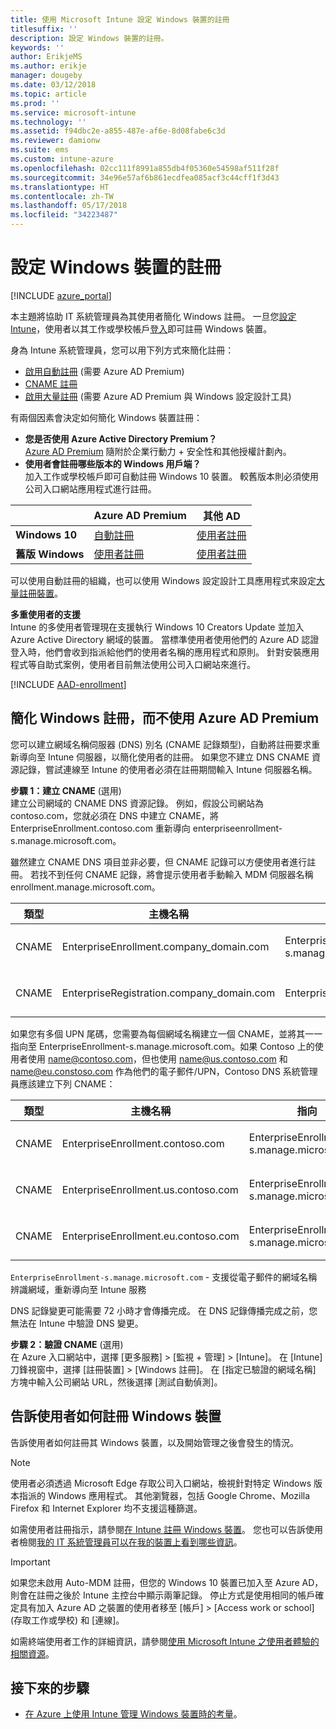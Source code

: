 ```yaml
---
title: 使用 Microsoft Intune 設定 Windows 裝置的註冊
titlesuffix: ''
description: 設定 Windows 裝置的註冊。
keywords: ''
author: ErikjeMS
ms.author: erikje
manager: dougeby
ms.date: 03/12/2018
ms.topic: article
ms.prod: ''
ms.service: microsoft-intune
ms.technology: ''
ms.assetid: f94dbc2e-a855-487e-af6e-8d08fabe6c3d
ms.reviewer: damionw
ms.suite: ems
ms.custom: intune-azure
ms.openlocfilehash: 02cc111f8991a855db4f05360e54598af511f28f
ms.sourcegitcommit: 34e96e57af6b861ecdfea085acf3c44cff1f3d43
ms.translationtype: HT
ms.contentlocale: zh-TW
ms.lasthandoff: 05/17/2018
ms.locfileid: "34223487"
---
```

# <a name="set-up-enrollment-for-windows-devices"></a>設定 Windows 裝置的註冊

[!INCLUDE [azure_portal](./includes/azure_portal.md)]

本主題將協助 IT 系統管理員為其使用者簡化 Windows 註冊。 一旦您[設定 Intune](setup-steps.md)，使用者以其工作或學校帳戶[登入](https://docs.microsoft.com/intune-user-help/enroll-your-device-in-intune-windows)即可註冊 Windows 裝置。  

身為 Intune 系統管理員，您可以用下列方式來簡化註冊：
- [啟用自動註冊](#enable-windows-10-automatic-enrollment) (需要 Azure AD Premium)
- [CNAME 註冊](#simplify-windows-enrollment-without-azure-ad-premium)
- [啟用大量註冊](windows-bulk-enroll.md) (需要 Azure AD Premium 與 Windows 設定設計工具)

有兩個因素會決定如何簡化 Windows 裝置註冊：

- **您是否使用 Azure Active Directory Premium？** <br>[Azure AD Premium](https://docs.microsoft.com/azure/active-directory/active-directory-get-started-premium) 隨附於企業行動力 + 安全性和其他授權計劃內。
- **使用者會註冊哪些版本的 Windows 用戶端？** <br>加入工作或學校帳戶即可自動註冊 Windows 10 裝置。 較舊版本則必須使用公司入口網站應用程式進行註冊。

||**Azure AD Premium**|**其他 AD**|
|----------|---------------|---------------|  
|**Windows 10**|[自動註冊](#enable-windows-10-automatic-enrollment) |[使用者註冊](#enable-windows-enrollment-without-azure-ad-premium)|
|**舊版 Windows**|[使用者註冊](#enable-windows-enrollment-without-azure-ad-premium)|[使用者註冊](#enable-windows-enrollment-without-azure-ad-premium)|

可以使用自動註冊的組織，也可以使用 Windows 設定設計工具應用程式來設定[大量註冊裝置](windows-bulk-enroll.md)。

**多重使用者的支援**<br>
Intune 的多使用者管理現在支援執行 Windows 10 Creators Update 並加入 Azure Active Directory 網域的裝置。 當標準使用者使用他們的 Azure AD 認證登入時，他們會收到指派給他們的使用者名稱的應用程式和原則。 針對安裝應用程式等自助式案例，使用者目前無法使用公司入口網站來進行。

[!INCLUDE [AAD-enrollment](./includes/win10-automatic-enrollment-aad.md)]

## <a name="simplify-windows-enrollment-without-azure-ad-premium"></a>簡化 Windows 註冊，而不使用 Azure AD Premium
您可以建立網域名稱伺服器 (DNS) 別名 (CNAME 記錄類型)，自動將註冊要求重新導向至 Intune 伺服器，以簡化使用者的註冊。 如果您不建立 DNS CNAME 資源記錄，嘗試連線至 Intune 的使用者必須在註冊期間輸入 Intune 伺服器名稱。

**步驟 1：建立 CNAME** (選用)<br>
建立公司網域的 CNAME DNS 資源記錄。 例如，假設公司網站為 contoso.com，您就必須在 DNS 中建立 CNAME，將 EnterpriseEnrollment.contoso.com 重新導向 enterpriseenrollment-s.manage.microsoft.com。

雖然建立 CNAME DNS 項目並非必要，但 CNAME 記錄可以方便使用者進行註冊。 若找不到任何 CNAME 記錄，將會提示使用者手動輸入 MDM 伺服器名稱 enrollment.manage.microsoft.com。

|類型|主機名稱|指向|TTL|
|----------|---------------|---------------|---|
|CNAME|EnterpriseEnrollment.company_domain.com|EnterpriseEnrollment-s.manage.microsoft.com| 1 小時|
|CNAME|EnterpriseRegistration.company_domain.com|EnterpriseRegistration.windows.net|1 小時|

如果您有多個 UPN 尾碼，您需要為每個網域名稱建立一個 CNAME，並將其一一指向至 EnterpriseEnrollment-s.manage.microsoft.com。如果 Contoso 上的使用者使用 name@contoso.com，但也使用 name@us.contoso.com 和 name@eu.constoso.com 作為他們的電子郵件/UPN，Contoso DNS 系統管理員應該建立下列 CNAME：

|類型|主機名稱|指向|TTL|  
|----------|---------------|---------------|---|
|CNAME|EnterpriseEnrollment.contoso.com|EnterpriseEnrollment-s.manage.microsoft.com|1 小時|
|CNAME|EnterpriseEnrollment.us.contoso.com|EnterpriseEnrollment-s.manage.microsoft.com|1 小時|
|CNAME|EnterpriseEnrollment.eu.contoso.com|EnterpriseEnrollment-s.manage.microsoft.com| 1 小時|

`EnterpriseEnrollment-s.manage.microsoft.com` - 支援從電子郵件的網域名稱辨識網域，重新導向至 Intune 服務

DNS 記錄變更可能需要 72 小時才會傳播完成。 在 DNS 記錄傳播完成之前，您無法在 Intune 中驗證 DNS 變更。

**步驟 2：驗證 CNAME** (選用)<br>
在 Azure 入口網站中，選擇 [更多服務] > [監視 + 管理] > [Intune]。 在 [Intune] 刀鋒視窗中，選擇 [註冊裝置]  >  [Windows 註冊]。 在 [指定已驗證的網域名稱] 方塊中輸入公司網站 URL，然後選擇 [測試自動偵測]。

## <a name="tell-users-how-to-enroll-windows-devices"></a>告訴使用者如何註冊 Windows 裝置
告訴使用者如何註冊其 Windows 裝置，以及開始管理之後會發生的情況。

> [!NOTE]
> 使用者必須透過 Microsoft Edge 存取公司入口網站，檢視針對特定 Windows 版本指派的 Windows 應用程式。 其他瀏覽器，包括 Google Chrome、Mozilla Firefox 和 Internet Explorer 均不支援這種篩選。

如需使用者註冊指示，請參閱[在 Intune 註冊 Windows 裝置](https://docs.microsoft.com/intune-user-help/enroll-your-device-in-intune-windows)。 您也可以告訴使用者檢閱[我的 IT 系統管理員可以在我的裝置上看到哪些資訊](https://docs.microsoft.com/intune-user-help/what-can-your-it-administrator-see-when-you-enroll-your-device-in-intune-windows)。

>[!IMPORTANT]
> 如果您未啟用 Auto-MDM 註冊，但您的 Windows 10 裝置已加入至 Azure AD，則會在註冊之後於 Intune 主控台中顯示兩筆記錄。 停止方式是使用相同的帳戶確定具有加入 Azure AD 之裝置的使用者移至 [帳戶] > [Access work or school] (存取工作或學校) 和 [連線]。 

如需終端使用者工作的詳細資訊，請參閱[使用 Microsoft Intune 之使用者體驗的相關資源](end-user-educate.md)。

## <a name="next-steps"></a>接下來的步驟

- [在 Azure 上使用 Intune 管理 Windows 裝置時的考量](/intune-classic/deploy-use/intune-on-azure)。
